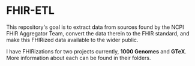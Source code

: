 # FHIR-ETL
This repository's goal is to extract data from sources found by the NCPI FHIR Aggregator Team, convert the data therein to the FHIR standard, and make this FHIRized data available to the wider public.

I have FHIRizations for two projects currently, **1000 Genomes** and **GTeX**. More information about each can be found in their folders.